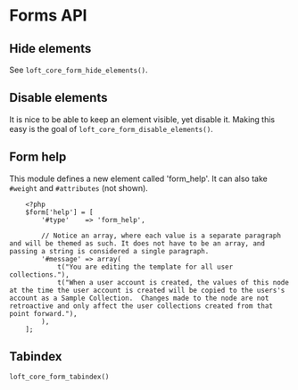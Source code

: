 # Forms API

## Hide elements

See `loft_core_form_hide_elements()`.

## Disable elements

It is nice to be able to keep an element visible, yet disable it.  Making this easy is the goal of `loft_core_form_disable_elements()`.

## Form help

This module defines a new element called 'form_help'. It can also take `#weight` and `#attributes` (not shown).

        <?php
        $form['help'] = [
            '#type'    => 'form_help',

            // Notice an array, where each value is a separate paragraph and will be themed as such. It does not have to be an array, and passing a string is considered a single paragraph.
            '#message' => array(
                t("You are editing the template for all user collections."),
                t("When a user account is created, the values of this node at the time the user account is created will be copied to the users's account as a Sample Collection.  Changes made to the node are not retroactive and only affect the user collections created from that point forward."),
            ),
        ];

## Tabindex


    loft_core_form_tabindex()
